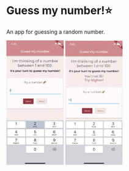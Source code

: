 # Guess my number!⭐️

An app for guessing a random number.

<img src="images/img01.gif" width="150">
<img src="images/img02.gif" width="150">

